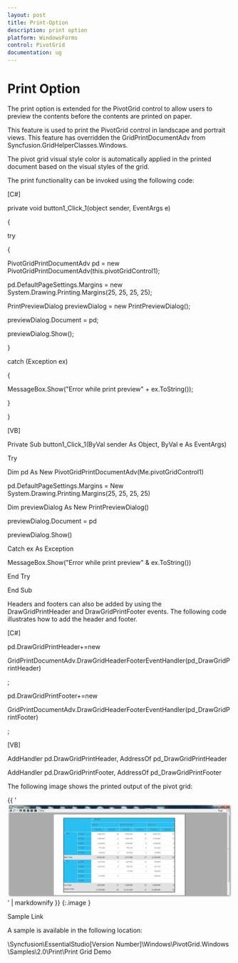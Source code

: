 ```yaml
---
layout: post
title: Print-Option
description: print option
platform: WindowsForms
control: PivotGrid
documentation: ug
---
```


# Print Option

The print option is extended for the PivotGrid control to allow users to preview the contents before the contents are printed on paper.

This feature is used to print the PivotGrid control in landscape and portrait views. This feature has overridden the GridPrintDocumentAdv from Syncfusion.GridHelperClasses.Windows. 

The pivot grid visual style color is automatically applied in the printed document based on the visual styles of the grid. 

The print functionality can be invoked using the following code:



 [C#]



private void button1_Click_1(object sender, EventArgs e)

{



 try

   {

PivotGridPrintDocumentAdv pd = new PivotGridPrintDocumentAdv(this.pivotGridControl1);



pd.DefaultPageSettings.Margins = new System.Drawing.Printing.Margins(25, 25, 25, 25);

PrintPreviewDialog previewDialog = new PrintPreviewDialog();

previewDialog.Document = pd;

previewDialog.Show();

   }



catch (Exception ex)

   {

MessageBox.Show("Error while print preview" + ex.ToString());

   }



}



[VB]



Private Sub button1_Click_1(ByVal sender As Object, ByVal e As EventArgs)



 Try



Dim pd As New PivotGridPrintDocumentAdv(Me.pivotGridControl1)



pd.DefaultPageSettings.Margins = New System.Drawing.Printing.Margins(25, 25, 25, 25)

Dim previewDialog As New PrintPreviewDialog()

previewDialog.Document = pd

previewDialog.Show()



Catch ex As Exception

MessageBox.Show("Error while print preview" & ex.ToString())



End Try



End Sub





Headers and footers can also be added by using the DrawGridPrintHeader and DrawGridPrintFooter events. The following code illustrates how to add the header and footer.

[C#]

pd.DrawGridPrintHeader+=new

GridPrintDocumentAdv.DrawGridHeaderFooterEventHandler(pd_DrawGridPrintHeader)

;

pd.DrawGridPrintFooter+=new

GridPrintDocumentAdv.DrawGridHeaderFooterEventHandler(pd_DrawGridPrintFooter)

;



[VB]

AddHandler pd.DrawGridPrintHeader, AddressOf pd_DrawGridPrintHeader

AddHandler pd.DrawGridPrintFooter, AddressOf pd_DrawGridPrintFooter

The following image shows the printed output of the pivot grid:



{{ '![C:/Users/athirams/Desktop/print/page1.png](Print-Option_images/Print-Option_img1.png)' | markdownify }}
{:.image }




Sample Link

A sample is available in the following location:

<InstalledLocation>\Syncfusion\EssentialStudio\[Version Number]\Windows\PivotGrid.Windows \Samples\2.0\Print\Print Grid Demo

